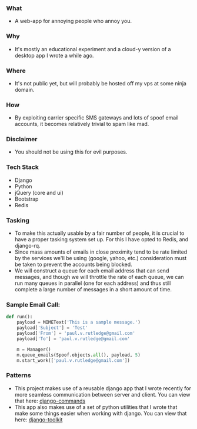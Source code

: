 ### What
- A web-app for annoying people who annoy you.

### Why
- It's mostly an educational experiment and a cloud-y version of a desktop app I wrote a while ago.

### Where
- It's not public yet, but will probably be hosted off my vps at some ninja domain.

### How
- By exploiting carrier specific SMS gateways and lots of spoof email accounts, it becomes relatively trivial to spam like mad.

### Disclaimer
- You should not be using this for evil purposes.

### Tech Stack
- Django
- Python
- jQuery (core and ui)
- Bootstrap
- Redis

### Tasking
- To make this actually usable by a fair number of people, it
  is crucial to have a proper tasking system set up. For this
  I have opted to Redis, and django-rq.
- Since mass amounts of emails in close proximity tend to be
  rate limited by the services we'll be using (google, yahoo, etc.)
  consideration must be taken to prevent the accounts being blocked.
- We will construct a queue for each email address that can
  send messages, and though we will throttle the rate of each
  queue, we can run many queues in parallel (one for each address)
  and thus still complete a large number of messages in a short
  amount of time.

### Sample Email Call:
```python
def run():
	payload = MIMEText('This is a sample message.')
	payload['Subject'] = 'Test'
	payload['From'] = 'paul.v.rutledge@gmail.com'
	payload['To'] = 'paul.v.rutledge@gmail.com'

	m = Manager()
	m.queue_emails(Spoof.objects.all(), payload, 5)
	m.start_work(['paul.v.rutledge@gmail.com'])
```
    
### Patterns
- This project makes use of a reusable django app that I wrote
  recently for more seamless communication between server and
  client. You can view that here: [django-commands](https://github.com/RutledgePaulV/django-commands)
- This app also makes use of a set of python utilities that I
  wrote that make some things easier when working with django.
  You can view that here: [django-toolkit](https://github.com/RutledgePaulV/django-toolkit)